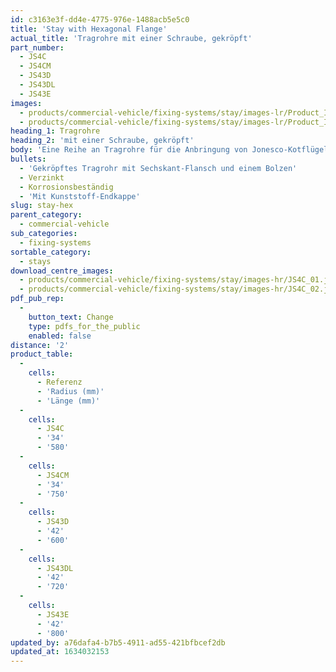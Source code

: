 ```yaml
---
id: c3163e3f-dd4e-4775-976e-1488acb5e5c0
title: 'Stay with Hexagonal Flange'
actual_title: 'Tragrohre mit einer Schraube, gekröpft'
part_number:
  - JS4C
  - JS4CM
  - JS43D
  - JS43DL
  - JS43E
images:
  - products/commercial-vehicle/fixing-systems/stay/images-lr/Product_Image_776x776_(518x518_focus_area)-JS4C_01.jpg
  - products/commercial-vehicle/fixing-systems/stay/images-lr/Product_Image_776x776_(518x518_focus_area)-JS4C_02.jpg
heading_1: Tragrohre
heading_2: 'mit einer Schraube, gekröpft'
body: 'Eine Reihe an Tragrohre für die Anbringung von Jonesco-Kotflügeln auf LKW-Anhänger mit einer Schraube, gekröpft'
bullets:
  - 'Gekröpftes Tragrohr mit Sechskant-Flansch und einem Bolzen'
  - Verzinkt
  - Korrosionsbeständig
  - 'Mit Kunststoff-Endkappe'
slug: stay-hex
parent_category:
  - commercial-vehicle
sub_categories:
  - fixing-systems
sortable_category:
  - stays
download_centre_images:
  - products/commercial-vehicle/fixing-systems/stay/images-hr/JS4C_01.jpg
  - products/commercial-vehicle/fixing-systems/stay/images-hr/JS4C_02.jpg
pdf_pub_rep:
  -
    button_text: Change
    type: pdfs_for_the_public
    enabled: false
distance: '2'
product_table:
  -
    cells:
      - Referenz
      - 'Radius (mm)'
      - 'Länge (mm)'
  -
    cells:
      - JS4C
      - '34'
      - '580'
  -
    cells:
      - JS4CM
      - '34'
      - '750'
  -
    cells:
      - JS43D
      - '42'
      - '600'
  -
    cells:
      - JS43DL
      - '42'
      - '720'
  -
    cells:
      - JS43E
      - '42'
      - '800'
updated_by: a76dafa4-b7b5-4911-ad55-421bfbcef2db
updated_at: 1634032153
---
```


